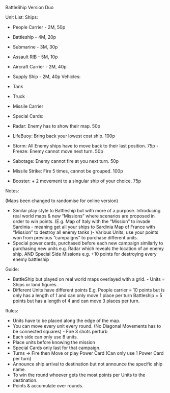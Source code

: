 BattleShip Version Duo

Unit List: 
Ships:
- People Carrier - 2M, 50p
- Battleship - 4M, 20p
- Submarine - 3M, 30p
- Assault RIB - 5M, 10p
- Aircraft Carrier - 2M, 40p
- Supply Ship - 2M, 40p 
 Vehicles:
- Tank
- Truck
- Missile Carrier

- Special Cards: 
- Radar: Enemy has to show their map. 50p
- LifeBuoy: Bring back your lowest cost ship. 100p
- Storm: All Enemy ships have to move back to their last position. 75p - Freeze: Enemy cannot move next turn. 50p
- Sabotage: Enemy cannot fire at you next turn. 50p
- Missile Strike: Fire 5 times, cannot be grouped. 100p
- Booster: + 2 movement to a singular ship of your choice. 75p

Notes:

(Maps been changed to randomise for online version)
- Similar play style to Battleship but with more of a purpose.
Introducing real world maps & new “Missions” where scenarios are proposed in order to win points. 
(E.g. 
Map of Italy with the “Mission” to invade Sardinia - meaning get all your ships to Sardinia Map of France with “Mission” to destroy all enemy tanks
)- Various Units, use your points won from previous “campaigns” to purchase different units.
- Special power cards, purchased before each new campaign similarly to purchasing new units
e.g. Radar which reveals the location of an enemy ship.
AND Special Side Missions e.g. +10 points for destroying every enemy battleship

Guide:
- BattleShip but played on real world maps overlayed with a grid. - Units = Ships or land figures.
- Different Units have different points E.g. 
People carrier = 10 points but is only has a length of 1 and can only move 1 place per turn
Battleship = 5 points but has a length of 4 and can move 3 places per turn. 

Rules:
- Units have to be placed along the edge of the map.
- You can move every unit every round. (No Diagonal Movements has to be connected squares) - Fire 3 shots perturb
- Each side can only use 8 units.
- Place units before knowing the mission
- Special Cards only last for that campaign.
- Turns -> Fire then Move or play Power Card (Can only use 1 Power Card per turn)
- Announce ship arrival to destination but not announce the specific ship name.
- To win the round whoever gets the most points per Units to the destination.
- Points & accumulate over rounds.
